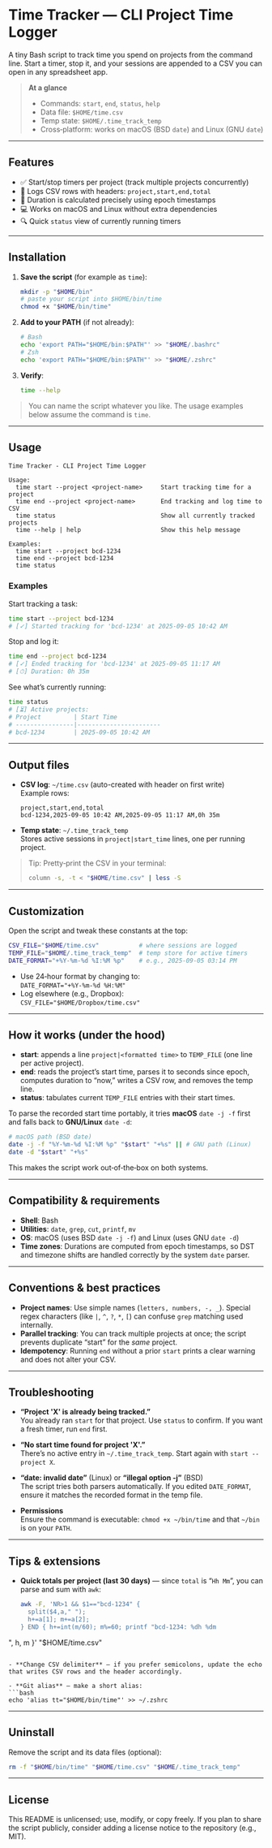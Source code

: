 # Time Tracker — CLI Project Time Logger

A tiny Bash script to track time you spend on projects from the command line. Start a timer, stop it, and your sessions are appended to a CSV you can open in any spreadsheet app.

> **At a glance**
> - Commands: `start`, `end`, `status`, `help`
> - Data file: `$HOME/time.csv`
> - Temp state: `$HOME/.time_track_temp`
> - Cross‑platform: works on macOS (BSD `date`) and Linux (GNU `date`)

---

## Features
- ✅ Start/stop timers per project (track multiple projects concurrently)
- 📝 Logs CSV rows with headers: `project,start,end,total`
- 🧮 Duration is calculated precisely using epoch timestamps
- 💻 Works on macOS and Linux without extra dependencies
- 🔍 Quick `status` view of currently running timers

---

## Installation

1. **Save the script** (for example as `time`):  
   ```bash
   mkdir -p "$HOME/bin"
   # paste your script into $HOME/bin/time
   chmod +x "$HOME/bin/time"
   ```

2. **Add to your PATH** (if not already):  
   ```bash
   # Bash
   echo 'export PATH="$HOME/bin:$PATH"' >> "$HOME/.bashrc"
   # Zsh
   echo 'export PATH="$HOME/bin:$PATH"' >> "$HOME/.zshrc"
   ```

3. **Verify**:  
   ```bash
   time --help
   ```

> You can name the script whatever you like. The usage examples below assume the command is `time`.

---

## Usage

```text
Time Tracker - CLI Project Time Logger

Usage:
  time start --project <project-name>     Start tracking time for a project
  time end --project <project-name>       End tracking and log time to CSV
  time status                             Show all currently tracked projects
  time --help | help                      Show this help message

Examples:
  time start --project bcd-1234
  time end --project bcd-1234
  time status
```

### Examples

Start tracking a task:
```bash
time start --project bcd-1234
# [✓] Started tracking for 'bcd-1234' at 2025-09-05 10:42 AM
```

Stop and log it:
```bash
time end --project bcd-1234
# [✓] Ended tracking for 'bcd-1234' at 2025-09-05 11:17 AM
# [⏱] Duration: 0h 35m
```

See what’s currently running:
```bash
time status
# [⏳] Active projects:
# Project         | Start Time
# ----------------|-----------------------
# bcd-1234        | 2025-09-05 10:42 AM
```

---

## Output files

- **CSV log**: `~/time.csv` (auto-created with header on first write)  
  Example rows:
  ```csv
  project,start,end,total
  bcd-1234,2025-09-05 10:42 AM,2025-09-05 11:17 AM,0h 35m
  ```

- **Temp state**: `~/.time_track_temp`  
  Stores active sessions in `project|start_time` lines, one per running project.

> Tip: Pretty‑print the CSV in your terminal:
> ```bash
> column -s, -t < "$HOME/time.csv" | less -S
> ```

---

## Customization

Open the script and tweak these constants at the top:

```bash
CSV_FILE="$HOME/time.csv"           # where sessions are logged
TEMP_FILE="$HOME/.time_track_temp"  # temp store for active timers
DATE_FORMAT="+%Y-%m-%d %I:%M %p"    # e.g., 2025-09-05 03:14 PM
```

- Use 24‑hour format by changing to:  
  `DATE_FORMAT="+%Y-%m-%d %H:%M"`
- Log elsewhere (e.g., Dropbox):  
  `CSV_FILE="$HOME/Dropbox/time.csv"`

---

## How it works (under the hood)

- **start**: appends a line `project|<formatted time>` to `TEMP_FILE` (one line per active project).
- **end**: reads the project’s start time, parses it to seconds since epoch, computes duration to “now,” writes a CSV row, and removes the temp line.
- **status**: tabulates current `TEMP_FILE` entries with their start times.

To parse the recorded start time portably, it tries **macOS** `date -j -f` first and falls back to **GNU/Linux** `date -d`:

```bash
# macOS path (BSD date)
date -j -f "%Y-%m-%d %I:%M %p" "$start" "+%s" || # GNU path (Linux)
date -d "$start" "+%s"
```

This makes the script work out‑of‑the‑box on both systems.

---

## Compatibility & requirements

- **Shell**: Bash
- **Utilities**: `date`, `grep`, `cut`, `printf`, `mv`
- **OS**: macOS (uses BSD `date -j -f`) and Linux (uses GNU `date -d`)
- **Time zones**: Durations are computed from epoch timestamps, so DST and timezone shifts are handled correctly by the system `date` parser.

---

## Conventions & best practices

- **Project names**: Use simple names (`letters, numbers, -, _`). Special regex characters (like `|`, `^`, `?`, `*`, `[`) can confuse `grep` matching used internally.
- **Parallel tracking**: You can track multiple projects at once; the script prevents duplicate “start” for the *same* project.
- **Idempotency**: Running `end` without a prior `start` prints a clear warning and does not alter your CSV.

---

## Troubleshooting

- **“Project 'X' is already being tracked.”**  
  You already ran `start` for that project. Use `status` to confirm. If you want a fresh timer, run `end` first.

- **“No start time found for project 'X'.”**  
  There’s no active entry in `~/.time_track_temp`. Start again with `start --project X`.

- **“date: invalid date”** (Linux) or **“illegal option -j”** (BSD)  
  The script tries both parsers automatically. If you edited `DATE_FORMAT`, ensure it matches the recorded format in the temp file.

- **Permissions**  
  Ensure the command is executable: `chmod +x ~/bin/time` and that `~/bin` is on your `PATH`.

---

## Tips & extensions

- **Quick totals per project (last 30 days)** — since `total` is “`Hh Mm`”, you can parse and sum with `awk`:
  ```bash
  awk -F, 'NR>1 && $1=="bcd-1234" { 
    split($4,a," "); 
    h+=a[1]; m+=a[2]; 
  } END { h+=int(m/60); m%=60; printf "bcd-1234: %dh %dm
", h, m }' "$HOME/time.csv"
  ```

- **Change CSV delimiter** — if you prefer semicolons, update the echo that writes CSV rows and the header accordingly.

- **Git alias** — make a short alias:
  ```bash
  echo 'alias tt="$HOME/bin/time"' >> ~/.zshrc
  ```

---

## Uninstall

Remove the script and its data files (optional):
```bash
rm -f "$HOME/bin/time" "$HOME/time.csv" "$HOME/.time_track_temp"
```

---

## License

This README is unlicensed; use, modify, or copy freely. If you plan to share the script publicly, consider adding a license notice to the repository (e.g., MIT).
